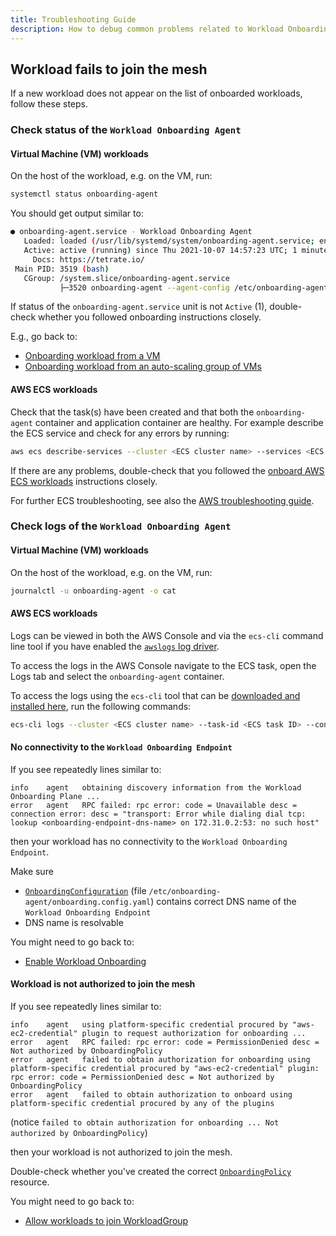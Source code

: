 ```yaml
---
title: Troubleshooting Guide
description: How to debug common problems related to Workload Onboarding
---
```


## Workload fails to join the mesh

If a new workload does not appear on the list of onboarded workloads, follow these steps.

### Check status of the `Workload Onboarding Agent`

#### Virtual Machine (VM) workloads

On the host of the workload, e.g. on the VM, run:

```bash
systemctl status onboarding-agent
```

You should get output similar to:

```bash
● onboarding-agent.service - Workload Onboarding Agent
   Loaded: loaded (/usr/lib/systemd/system/onboarding-agent.service; enabled; vendor preset: disabled)
   Active: active (running) since Thu 2021-10-07 14:57:23 UTC; 1 minute ago  # (1)
     Docs: https://tetrate.io/
 Main PID: 3519 (bash)
   CGroup: /system.slice/onboarding-agent.service
           ├─3520 onboarding-agent --agent-config /etc/onboarding-agent/agent.config.yaml --onboarding-config /etc/onboarding-agent/onboarding.config.yaml
```

If status of the `onboarding-agent.service` unit is not `Active` (1),
double-check whether you followed onboarding instructions closely.

E.g., go back to:
* [Onboarding workload from a VM](./onboarding#onboarding-a-vm)
* [Onboarding workload from an auto-scaling group of VMs](./onboarding#onboarding-workloads-from-auto-scaling-group-of-vms)

#### AWS ECS workloads

Check that the task(s) have been created and that both the `onboarding-agent`
container and application container are healthy. For example describe the ECS
service and check for any errors by running:

```bash
aws ecs describe-services --cluster <ECS cluster name> --services <ECS service name>
```

If there are any problems, double-check that you followed the
[onboard AWS ECS workloads](ecs-workloads) instructions closely.

For further ECS troubleshooting, see also the
[AWS troubleshooting guide](https://docs.aws.amazon.com/AmazonECS/latest/developerguide/troubleshooting.html).

### Check logs of the `Workload Onboarding Agent`

#### Virtual Machine (VM) workloads

On the host of the workload, e.g. on the VM, run:

```bash
journalctl -u onboarding-agent -o cat
```

#### AWS ECS workloads

Logs can be viewed in both the AWS Console and via the `ecs-cli` command line
tool if you have enabled the
[`awslogs` log driver](https://docs.aws.amazon.com/AmazonECS/latest/developerguide/using_awslogs.html).

To access the logs in the AWS Console navigate to the ECS task, open the Logs
tab and select the `onboarding-agent` container.

To access the logs using the `ecs-cli` tool that can be
[downloaded and installed here](https://docs.aws.amazon.com/AmazonECS/latest/developerguide/ECS_CLI_installation.html),
run the following commands:

```bash
ecs-cli logs --cluster <ECS cluster name> --task-id <ECS task ID> --container-name onboarding-agent --follow
```

#### No connectivity to the `Workload Onboarding Endpoint`

If you see repeatedly lines similar to:

```text
info    agent   obtaining discovery information from the Workload Onboarding Plane ...
error   agent   RPC failed: rpc error: code = Unavailable desc = connection error: desc = "transport: Error while dialing dial tcp: lookup <onboarding-endpoint-dns-name> on 172.31.0.2:53: no such host"
```

then your workload has no connectivity to the `Workload Onboarding Endpoint`.

Make sure
* [`OnboardingConfiguration`](../../../refs/onboarding/config/agent/v1alpha1/onboarding_configuration) (file `/etc/onboarding-agent/onboarding.config.yaml`)
  contains correct DNS name of the `Workload Onboarding Endpoint`
* DNS name is resolvable

You might need to go back to:
* [Enable Workload Onboarding](./setup#enable-workload-onboarding)

#### Workload is not authorized to join the mesh

If you see repeatedly lines similar to:

```text
info    agent   using platform-specific credential procured by "aws-ec2-credential" plugin to request authorization for onboarding ...
error   agent   RPC failed: rpc error: code = PermissionDenied desc = Not authorized by OnboardingPolicy
error   agent   failed to obtain authorization for onboarding using platform-specific credential procured by "aws-ec2-credential" plugin: rpc error: code = PermissionDenied desc = Not authorized by OnboardingPolicy
error   agent   failed to obtain authorization to onboard using platform-specific credential procured by any of the plugins
```

(notice `failed to obtain authorization for onboarding ... Not authorized by OnboardingPolicy`)

then your workload is not authorized to join the mesh.

Double-check whether you've created the correct [`OnboardingPolicy`](../../../refs/onboarding/config/authorization/v1alpha1/policy) resource.

You might need to go back to:
* [Allow workloads to join WorkloadGroup](./setup#allow-workloads-to-join-workloadgroup)
